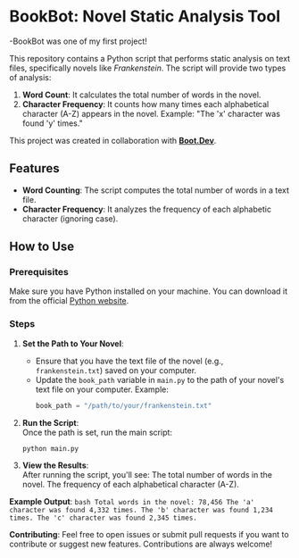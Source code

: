 # BookBot: Novel Static Analysis Tool
 -BookBot was one of my first project!

This repository contains a Python script that performs static analysis on text files, specifically novels like *Frankenstein*. The script will provide two types of analysis:

1. **Word Count**: It calculates the total number of words in the novel.
2. **Character Frequency**: It counts how many times each alphabetical character (A-Z) appears in the novel. Example: "The 'x' character was found 'y' times."

This project was created in collaboration with **[Boot.Dev](https://boot.dev)**.

## Features

- **Word Counting**: The script computes the total number of words in a text file.
- **Character Frequency**: It analyzes the frequency of each alphabetic character (ignoring case).

## How to Use

### Prerequisites
Make sure you have Python installed on your machine. You can download it from the official [Python website](https://www.python.org/downloads/).

### Steps

1. **Set the Path to Your Novel**:  
   - Ensure that you have the text file of the novel (e.g., `frankenstein.txt`) saved on your computer.
   - Update the `book_path` variable in `main.py` to the path of your novel's text file on your computer. Example:
     ```python
     book_path = "/path/to/your/frankenstein.txt"
     ```

2. **Run the Script**:  
   Once the path is set, run the main script:
   ```bash
   python main.py
   ```
3. **View the Results**:  
   After running the script, you'll see:
       The total number of words in the novel.
       The frequency of each alphabetical character (A-Z).

**Example Output**:
    ```bash
    Total words in the novel: 78,456
    The 'a' character was found 4,332 times.
    The 'b' character was found 1,234 times.
    The 'c' character was found 2,345 times.
    ```

**Contributing**:
    Feel free to open issues or submit pull requests if you want to contribute or suggest new features. Contributions are always welcome!